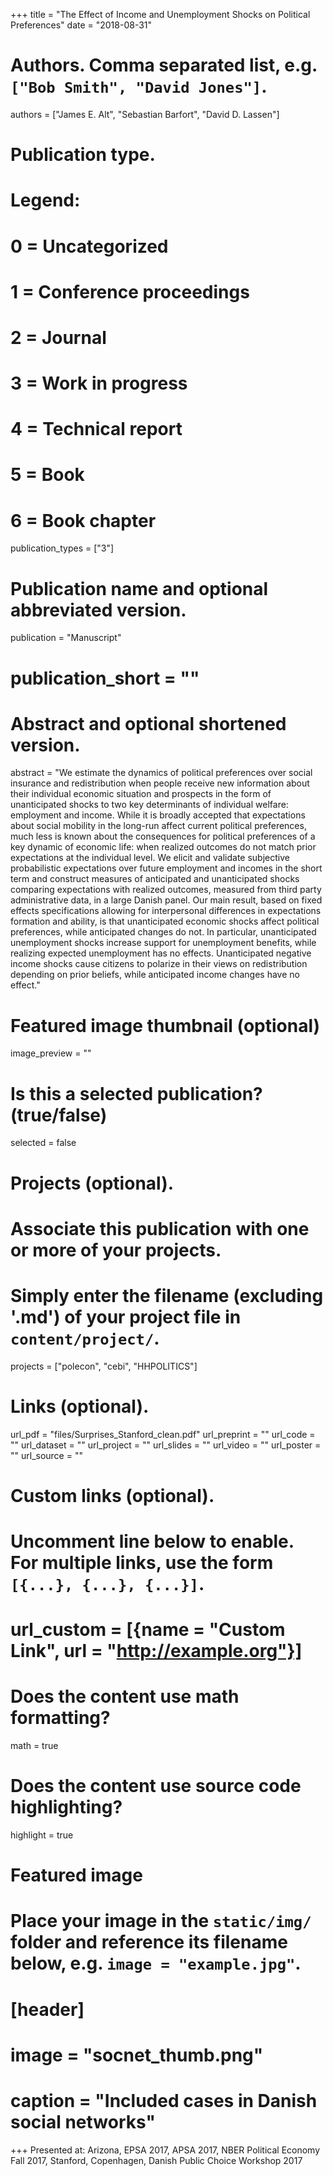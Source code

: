 +++
title = "The Effect of Income and Unemployment Shocks on Political Preferences"
date = "2018-08-31"

# Authors. Comma separated list, e.g. `["Bob Smith", "David Jones"]`.
authors = ["James E. Alt", "Sebastian Barfort", "David D. Lassen"]

# Publication type.
# Legend:
# 0 = Uncategorized
# 1 = Conference proceedings
# 2 = Journal
# 3 = Work in progress
# 4 = Technical report
# 5 = Book
# 6 = Book chapter
publication_types = ["3"]

# Publication name and optional abbreviated version.
publication = "Manuscript"
# publication_short = ""

# Abstract and optional shortened version.
abstract = "We estimate the dynamics of political preferences over social insurance and redistribution when people receive new information about their individual economic situation and prospects in the form of unanticipated shocks to two key determinants of individual welfare: employment and income. While it is broadly accepted that expectations about social mobility in the long-run affect current political preferences, much less is known about the consequences for political preferences of a key dynamic of economic life: when realized outcomes do not match prior expectations at the individual level. We elicit and validate subjective probabilistic expectations over future employment and incomes in the short term and construct measures of anticipated and unanticipated shocks comparing expectations with realized outcomes, measured from third party administrative data, in a large Danish panel. Our main result, based on fixed effects specifications allowing for interpersonal differences in expectations formation and ability, is that unanticipated economic shocks affect political preferences, while anticipated changes do not. In particular, unanticipated unemployment shocks increase support for unemployment benefits, while realizing expected unemployment has no effects. Unanticipated negative income shocks cause citizens to polarize in their views on redistribution depending on prior beliefs, while anticipated income changes have no effect."

# Featured image thumbnail (optional)
image_preview = ""

# Is this a selected publication? (true/false)
selected = false

# Projects (optional).
#   Associate this publication with one or more of your projects.
#   Simply enter the filename (excluding '.md') of your project file in `content/project/`.
projects = ["polecon", "cebi", "HHPOLITICS"]

# Links (optional).
url_pdf = "files/Surprises_Stanford_clean.pdf"
url_preprint = ""
url_code = ""
url_dataset = ""
url_project = ""
url_slides = ""
url_video = ""
url_poster = ""
url_source = ""

# Custom links (optional).
#   Uncomment line below to enable. For multiple links, use the form `[{...}, {...}, {...}]`.
# url_custom = [{name = "Custom Link", url = "http://example.org"}]

# Does the content use math formatting?
math = true

# Does the content use source code highlighting?
highlight = true

# Featured image
# Place your image in the `static/img/` folder and reference its filename below, e.g. `image = "example.jpg"`.
# [header]
# image = "socnet_thumb.png"
# caption = "Included cases in Danish social networks"

+++
Presented at: Arizona, EPSA 2017, APSA 2017, NBER Political Economy Fall 2017, Stanford, Copenhagen, Danish Public Choice Workshop 2017
